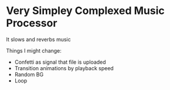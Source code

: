 # Very Simpley Complexed Music Processor
 It slows and reverbs music


Things I might change:
- Confetti as signal that file is uploaded
- Transition animations by playback speed
- Random BG
- Loop